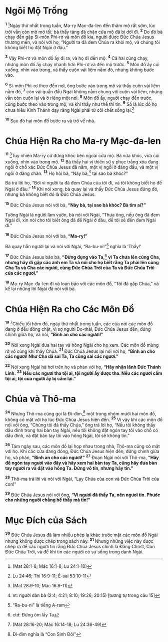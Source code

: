 # Ngôi Mộ Trống
<sup><b>1</b></sup> [^1@-f18d99a7-3181-443e-ac0b-e40d533276fc]Ngày thứ nhất trong tuần, Ma-ry Mạc-đa-len đến thăm mộ rất sớm, lúc trời vẫn còn mờ mờ tối; bà thấy tảng đá chận cửa mộ đã bị dời đi. <sup><b>2</b></sup> Do đó bà chạy đến gặp Si-môn Phi-rơ và môn đồ kia, người được Đức Chúa Jesus thương mến, và nói với họ, “Người ta đã đem Chúa ra khỏi mộ, và chúng tôi không biết họ đặt Ngài ở đâu.”

<sup><b>3</b></sup> Vậy Phi-rơ và môn đồ ấy đi ra, và họ đi đến mộ. <sup><b>4</b></sup> Cả hai cùng chạy, nhưng môn đồ ấy chạy nhanh hơn Phi-rơ và đến mộ trước. <sup><b>5</b></sup> Môn đồ ấy cúi xuống, nhìn vào trong, và thấy cuộn vải liệm nằm đó, nhưng không bước vào.

<sup><b>6</b></sup> Si-môn Phi-rơ theo đến nơi, ông bước vào trong mộ và thấy cuộn vải liệm nằm đó, <sup><b>7</b></sup> còn vải quấn đầu Ngài không nằm chung với cuộn vải liệm, nhưng vẫn còn cuộn lại và ở riêng một nơi. <sup><b>8</b></sup> Môn đồ ấy, người chạy đến trước, cũng bước theo vào trong mộ, và khi thấy như thế thì tin. <sup><b>9</b></sup> Số là lúc đó họ chưa hiểu Kinh Thánh dạy rằng Ngài phải từ cõi chết sống lại.[^1-f18d99a7-3181-443e-ac0b-e40d533276fc]

<sup><b>10</b></sup> Sau đó hai môn đồ bước ra và trở về nhà.

# Chúa Hiện Ra cho Ma-ry Mạc-đa-len
<sup><b>11</b></sup> [^2@-f18d99a7-3181-443e-ac0b-e40d533276fc]Tuy nhiên Ma-ry cứ đứng khóc bên ngoài cửa mộ. Bà vừa khóc, vừa cúi xuống, nhìn vào trong mộ. <sup><b>12</b></sup> Bà thấy hai vị thiên sứ y phục trắng xóa đang ngồi ở chỗ xác Đức Chúa Jesus đã nằm, một vị ngồi ở đàng đầu, và một vị ngồi ở đàng chân. <sup><b>13</b></sup> Họ hỏi bà, “Này bà,[^2-f18d99a7-3181-443e-ac0b-e40d533276fc] tại sao bà khóc?”

Bà trả lời họ, “Bởi vì người ta đã đem Chúa của tôi đi, và tôi không biết họ để Ngài ở đâu.” <sup><b>14</b></sup> Khi nói xong, bà quay lại và thấy Đức Chúa Jesus đứng đó, nhưng bà không biết đó là Đức Chúa Jesus.

<sup><b>15</b></sup> Đức Chúa Jesus nói với bà, **“Này bà, tại sao bà khóc? Bà tìm ai?”**

Tưởng Ngài là người làm vườn, bà nói với Ngài, “Thưa ông, nếu ông đã đem Ngài đi, xin nói cho tôi biết ông đã để Ngài ở đâu, để tôi sẽ đến đem Ngài đi.”

<sup><b>16</b></sup> Đức Chúa Jesus nói với bà, **“Ma-ry!”**

Bà quay hẳn người lại và nói với Ngài, “Ra-bu-ni!”[^3-f18d99a7-3181-443e-ac0b-e40d533276fc] nghĩa là ‘Thầy!’

<sup><b>17</b></sup> Đức Chúa Jesus bảo bà, **“Đừng đụng vào Ta,**[^4-f18d99a7-3181-443e-ac0b-e40d533276fc] **vì Ta chưa lên cùng Cha, nhưng hãy đi gặp các anh em Ta và nói cho họ biết rằng Ta phải lên cùng Cha Ta và Cha các ngươi, cùng Đức Chúa Trời của Ta và Đức Chúa Trời của các ngươi.”**

<sup><b>18</b></sup> Ma-ry Mạc-đa-len đi và loan báo với các môn đồ, “Tôi đã gặp Chúa,” và kể lại những lời Ngài đã nói với bà.

# Chúa Hiện Ra cho Các Môn Đồ
<sup><b>19</b></sup> [^3@-f18d99a7-3181-443e-ac0b-e40d533276fc]Chiều tối hôm đó, ngày thứ nhất trong tuần, các cửa nơi các môn đồ đang ở đều đóng chặt, vì sợ người Do-thái, Đức Chúa Jesus đến, đứng chính giữa họ, và nói, **“Bình an cho các ngươi!”**

<sup><b>20</b></sup> Nói xong Ngài đưa hai tay và hông Ngài cho họ xem. Các môn đồ mừng rỡ vô cùng khi thấy Chúa. <sup><b>21</b></sup> Đức Chúa Jesus lại nói với họ, **“Bình an cho các ngươi! Như Cha đã sai Ta, Ta cũng sai các ngươi.”**

<sup><b>22</b></sup> Nói xong Ngài hà hơi trên họ và phán với họ, **“Hãy nhận lãnh Đức Thánh Linh.** <sup><b>23</b></sup> **Nếu các ngươi tha tội ai, tội người ấy được tha. Nếu các ngươi cầm tội ai, tội của người ấy bị cầm lại.”**

# Chúa và Thô-ma
<sup><b>24</b></sup> Nhưng Thô-ma cũng gọi là Đi-đim,[^5-f18d99a7-3181-443e-ac0b-e40d533276fc] một trong nhóm mười hai môn đồ, không có mặt với họ lúc Đức Chúa Jesus hiện đến. <sup><b>25</b></sup> Vì vậy khi các môn đồ nói với ông, “Chúng tôi đã thấy Chúa,” ông trả lời họ, “Nếu tôi không thấy dấu đinh trong hai bàn tay Ngài, nếu tôi không đặt ngón tay tôi vào chỗ có dấu đinh, và đặt bàn tay tôi vào hông Ngài, tôi sẽ không tin.”

<sup><b>26</b></sup> Tám ngày sau, các môn đồ lại họp nhau trong nhà, Thô-ma cũng có mặt với họ. Khi các cửa đang đóng, Đức Chúa Jesus hiện đến, đứng chính giữa họ, và phán, **“Bình an cho các ngươi!”** <sup><b>27</b></sup> Đoạn Ngài nói với Thô-ma, **“Hãy để ngón tay ngươi vào đây và hãy xem hai bàn tay Ta, cũng hãy đưa bàn tay ngươi ra và đặt vào hông Ta. Đừng vô tín, nhưng hãy tin.”**

<sup><b>28</b></sup> Thô-ma trả lời và nói với Ngài, “Lạy Chúa của con và Đức Chúa Trời của con!”

<sup><b>29</b></sup> Đức Chúa Jesus nói với ông, **“Vì ngươi đã thấy Ta, nên ngươi tin. Phước cho những người chẳng hề thấy mà tin!”**

# Mục Đích của Sách
<sup><b>30</b></sup> Đức Chúa Jesus đã làm nhiều phép lạ khác trước mặt các môn đồ Ngài nhưng không được chép trong sách này. <sup><b>31</b></sup> Nhưng những việc này được chép ra để các người tin rằng Đức Chúa Jesus chính là Đấng Christ, Con Đức Chúa Trời, và để khi tin các người có sự sống trong danh Ngài.

[^1-f18d99a7-3181-443e-ac0b-e40d533276fc]: Lu 24:46; Thi 16:9-11; Ê-sai 53:10-11
[^2-f18d99a7-3181-443e-ac0b-e40d533276fc]: nt: người đàn bà (2:4; 4:21; 8:10; 19:26; 20:15) \[tương tự trong câu 15]
[^3-f18d99a7-3181-443e-ac0b-e40d533276fc]: “Ra-bu-ni” là tiếng A-ram
[^4-f18d99a7-3181-443e-ac0b-e40d533276fc]: ctd: Đừng ôm lấy Ta
[^5-f18d99a7-3181-443e-ac0b-e40d533276fc]: Đi-đim nghĩa là “Con Sinh Đôi”
[^1@-f18d99a7-3181-443e-ac0b-e40d533276fc]: (Mat 28:1-8; Mác 16:1-8; Lu 24:1-10)
[^2@-f18d99a7-3181-443e-ac0b-e40d533276fc]: (Mat 28:9-10; Mác 16:9-11)
[^3@-f18d99a7-3181-443e-ac0b-e40d533276fc]: (Mat 28:16-20; Mác 16:14-18; Lu 24:36-49)